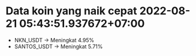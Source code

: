 # Data koin yang naik cepat 2022-08-21 05:43:51.937672+07:00

* NKN_USDT -> Meningkat 4.95%
* SANTOS_USDT -> Meningkat 5.71%
